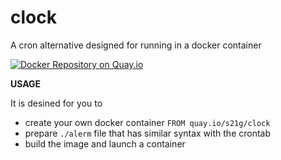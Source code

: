 # clock
A cron alternative designed for running in a docker container

[![Docker Repository on Quay.io](https://quay.io/repository/s21g/clock/status "Docker Repository on Quay.io")](https://quay.io/repository/s21g/clock)

**USAGE**

It is desined for you to

 * create your own docker container `FROM quay.io/s21g/clock`
 * prepare `./alerm` file that has similar syntax with the crontab
 * build the image and launch a container
